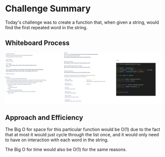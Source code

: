 # Challenge Summary

Today's challenge was to create a function that, when given a string, would find the first repeated word in the string.

## Whiteboard Process

![Whiteboard](chall13whiteboard.png)

## Approach and Efficiency

The Big O for space for this particular function would be O(1) due to the fact that at most it would just cycle through the list once, and it would only need to have on interaction with each word in the string.

The Big O for time would also be O(1) for the same reasons.
